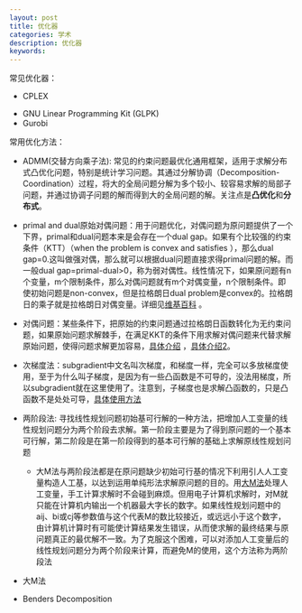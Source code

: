 ```yaml
---
layout: post
title: 优化器
categories: 学术
description: 优化器
keywords: 
---
```


常见优化器：

- CPLEX


* GNU Linear Programming Kit (GLPK) 
* Gurobi

常用优化方法：

* ADMM(交替方向乘子法): 常见的约束问题最优化通用框架，适用于求解分布式凸优化问题，特别是统计学习问题。其通过分解协调（Decomposition-Coordination）过程，将大的全局问题分解为多个较小、较容易求解的局部子问题，并通过协调子问题的解而得到大的全局问题的解。关注点是**凸优化**和**分布式**。
* primal and dual原始对偶问题：用于问题优化，对偶问题为原问题提供了一个下界，primal和dual问题本来是会存在一个dual gap。如果有个比较强的约束条件（KTT）（when the problem is convex and satisfies ），那么dual gap=0.这叫做强对偶，那么就可以根据dual问题直接求得primal问题的解。而一般dual gap=primal-dual>0，称为弱对偶性。线性情况下，如果原问题有n个变量，m个限制条件，那么对偶问题就有m个对偶变量，n个限制条件。即使初始问题是non-convex，但是拉格朗日dual problem是convex的。拉格朗日的乘子就是拉格朗日对偶变量。详细见[维基百科](https://en.wikipedia.org/wiki/Duality_(optimization)) 。
* 对偶问题：某些条件下，把原始的约束问题通过拉格朗日函数转化为无约束问题，如果原始问题求解棘手，在满足KKT的条件下用求解对偶问题来代替求解原始问题，使得问题求解更加容易，[具体介绍](https://blog.csdn.net/fkyyly/article/details/86488582) ，[具体介绍2](https://blog.csdn.net/bbbeoy/article/details/72461586)。
* 次梯度法：subgradient中文名叫次梯度，和梯度一样，完全可以多放梯度使用，至于为什么叫子梯度，是因为有一些凸函数是不可导的，没法用梯度，所以subgradient就在这里使用了。注意到，子梯度也是求解凸函数的，只是凸函数不是处处可导，[具体使用方法](https://blog.csdn.net/lansatiankongxxc/article/details/46386341)
* 两阶段法: 寻找线性规划问题初始基可行解的一种方法，把增加人工变量的线性规划问题分为两个阶段去求解。第一阶段主要是为了得到原问题的一个基本可行解，第二阶段是在第一阶段得到的基本可行解的基础上求解原线性规划问题
  * 大M法与两阶段法都是在原问题缺少初始可行基的情况下利用引人人工变量构造人工基，以达到运用单纯形法求解原问题的目的。用[大M法](https://baike.baidu.com/item/大M法)处理人工变量，手工计算求解时不会碰到麻烦。但用电子计算机求解时，对M就只能在计算机内输出一个机器最大字长的数字。如果线性规划问题中的aij、bi或cj等参数值与这个代表M的数比较接近，或远远小于这个数字，由计算机计算时有可能使计算结果发生错误，从而使求解的最终结果与原问题真正的最优解不一致。为了克服这个困难，可以对添加人工变量后的线性规划问题分为两个阶段来计算，而避免M的使用，这个方法称为两阶段法
* 大M法

* Benders Decomposition